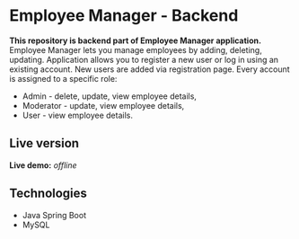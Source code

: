 # Employee Manager - Backend

**This repository is backend part of Employee Manager application.**
Employee Manager lets you manage employees by adding, deleting, updating. Application allows you to register a new user or log in using an existing account. New users are added via registration page. Every account is assigned to a specific role:
- Admin - delete, update, view employee details,
- Moderator - update, view employee details,
- User - view employee details.

## Live version

**Live demo:** *offline*

## Technologies

- Java Spring Boot
- MySQL
